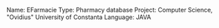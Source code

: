 Name: EFarmacie
Type: Pharmacy database
Project: Computer Science, "Ovidius" University of Constanta
Language: JAVA
